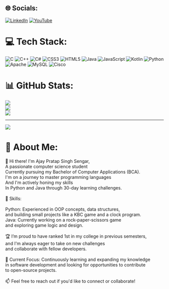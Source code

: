 


## 🌐 Socials:
[![LinkedIn](https://img.shields.io/badge/LinkedIn-%230077B5.svg?logo=linkedin&logoColor=white)](ajaypratapsinghsengar) [![YouTube](https://img.shields.io/badge/YouTube-%23FF0000.svg?logo=YouTube&logoColor=white)](https://youtube.com/@https://www.youtube.com/@FromScratchxt) 

# 💻 Tech Stack:
![C](https://img.shields.io/badge/c-%2300599C.svg?style=for-the-badge&logo=c&logoColor=white) ![C++](https://img.shields.io/badge/c++-%2300599C.svg?style=for-the-badge&logo=c%2B%2B&logoColor=white) ![C#](https://img.shields.io/badge/c%23-%23239120.svg?style=for-the-badge&logo=csharp&logoColor=white) ![CSS3](https://img.shields.io/badge/css3-%231572B6.svg?style=for-the-badge&logo=css3&logoColor=white) ![HTML5](https://img.shields.io/badge/html5-%23E34F26.svg?style=for-the-badge&logo=html5&logoColor=white) ![Java](https://img.shields.io/badge/java-%23ED8B00.svg?style=for-the-badge&logo=openjdk&logoColor=white) ![JavaScript](https://img.shields.io/badge/javascript-%23323330.svg?style=for-the-badge&logo=javascript&logoColor=%23F7DF1E) ![Kotlin](https://img.shields.io/badge/kotlin-%237F52FF.svg?style=for-the-badge&logo=kotlin&logoColor=white) ![Python](https://img.shields.io/badge/python-3670A0?style=for-the-badge&logo=python&logoColor=ffdd54) ![Apache](https://img.shields.io/badge/apache-%23D42029.svg?style=for-the-badge&logo=apache&logoColor=white) ![MySQL](https://img.shields.io/badge/mysql-4479A1.svg?style=for-the-badge&logo=mysql&logoColor=white) ![Cisco](https://img.shields.io/badge/cisco-%23049fd9.svg?style=for-the-badge&logo=cisco&logoColor=black)
# 📊 GitHub Stats:
![](https://github-readme-stats.vercel.app/api?username=ajaysengar2005&theme=radical&hide_border=false&include_all_commits=true&count_private=true)<br/>
![](https://github-readme-streak-stats.herokuapp.com/?user=ajaysengar2005&theme=radical&hide_border=false)<br/>
![](https://github-readme-stats.vercel.app/api/top-langs/?username=ajaysengar2005&theme=radical&hide_border=false&include_all_commits=true&count_private=true&layout=compact)

---
[![](https://visitcount.itsvg.in/api?id=ajaysengar2005&icon=0&color=0)](https://visitcount.itsvg.in)

# 💫 About Me:
👋 Hi there! I'm Ajay Pratap Singh Sengar,<br>A passionate computer science student<br>Currently pursuing my Bachelor of Computer Applications (BCA).<br>I'm on a journey to master programming languages<br>And I'm actively honing my skills<br>In Python and Java through 30-day learning challenges.<br><br>🚀 Skills:<br><br>Python: Experienced in OOP concepts, data structures,<br>and building small projects like a KBC game and a clock program.<br>Java: Currently working on a rock-paper-scissors game <br>and exploring game logic and design.<br><br>🏆 I’m proud to have ranked 1st in my college in previous semesters,<br>and I'm always eager to take on new challenges<br>and collaborate with fellow developers.<br><br>🌱 Current Focus: Continuously learning and expanding my knowledge<br>in software development and looking for opportunities to contribute <br>to open-source projects.<br><br>📫 Feel free to reach out if you'd like to connect or collaborate!
<!-- Proudly created with GPRM ( https://gprm.itsvg.in ) -->
